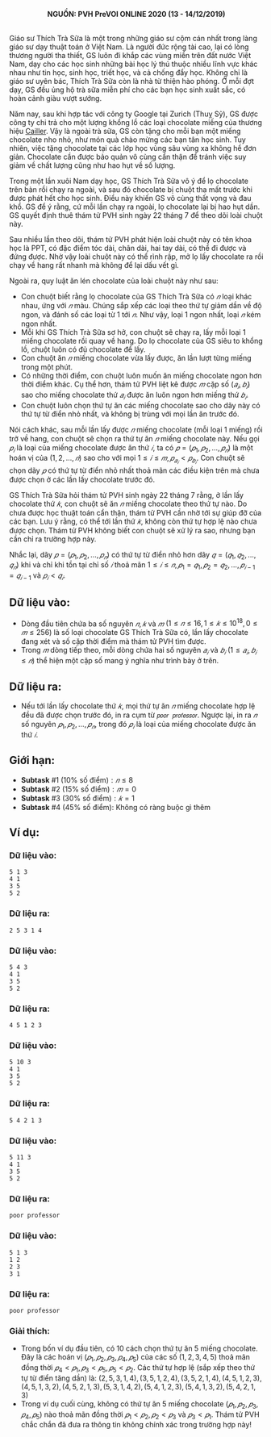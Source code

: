 **<center>NGUỒN: PVH PreVOI ONLINE 2020 (13 - 14/12/2019)</center>**
<br>

Giáo sư Thích Trà Sữa là một trong những giáo sư cộm cán nhất trong làng giáo sư dạy thuật toán ở Việt Nam. Là người đức rộng tài cao, lại có lòng thương người tha thiết, GS luôn đi khắp các vùng miền trên đất nước Việt Nam, dạy cho các học sinh những bài học lý thú thuộc nhiều lĩnh vực khác nhau như tin học, sinh học, triết học, và cả chống đẩy học. Không chỉ là giáo sư uyên bác, Thích Trà Sữa còn là nhà từ thiện hào phóng. Ở mỗi đợt dạy, GS đều ủng hộ trà sữa miễn phí cho các bạn học sinh xuất sắc, có hoàn cảnh giàu vượt sướng.

Năm nay, sau khi hợp tác với công ty Google tại Zurich (Thuỵ Sỹ), GS được công ty chi trả cho một lượng khổng lồ các loại chocolate miếng của thương hiệu [Cailler](https://www.cailler.ch/en). Vậy là ngoài trà sữa, GS còn tặng cho mỗi bạn một miếng chocolate nho nhỏ, như món quà chào mừng các bạn tân học sinh. Tuy nhiên, việc tặng chocolate tại các lớp học vùng sâu vùng xa không hề đơn giản. Chocolate cần được bảo quản vô cùng cẩn thận để tránh việc suy giảm về chất lượng cũng như hao hụt về số lượng.

Trong một lần xuôi Nam dạy học, GS Thích Trà Sữa vô ý để lọ chocolate trên bàn rồi chạy ra ngoài, và sau đó chocolate bị chuột tha mất trước khi được phát hết cho học sinh. Điều này khiến GS vô cùng thất vọng và đau khổ. GS để ý rằng, cứ mỗi lần chạy ra ngoài, lọ chocolate lại bị hao hụt dần. GS quyết định thuê thám tử PVH sinh ngày $22$ tháng $7$ để theo dõi loài 
chuột này.

Sau nhiều lần theo dõi, thám tử PVH phát hiện loài chuột này có tên khoa học là PPT, có đặc điểm tóc dài, chân dài, hai tay dài, có thể đi được và đứng được. Nhờ vậy loài chuột này có thể rình rập, mở lọ lấy chocolate ra rồi chạy về hang rất nhanh mà không để lại dấu vết gì.

Ngoài ra, quy luật ăn lén chocolate của loài chuột này như sau:
- Con chuột biết rằng lọ chocolate của GS Thích Trà Sữa có $𝑛$ loại khác nhau, ứng với $𝑛$ màu. Chúng sắp xếp các loại theo thứ tự giảm dần về độ ngon, và đánh số các loại từ $1$ tới $𝑛$. Như vậy, loại $1$ ngon nhất, loại $𝑛$ kém ngon nhất.
- Mỗi khi GS Thích Trà Sữa sơ hở, con chuột sẽ chạy ra, lấy mỗi loại $1$ miếng chocolate rồi quay về hang. Do lọ chocolate của GS siêu to khổng lồ, chuột luôn có đủ chocolate để lấy.
- Con chuột ăn $𝑛$ miếng chocolate vừa lấy được, ăn lần lượt từng miếng trong một phút.
- Có những thời điểm, con chuột luôn muốn ăn miếng chocolate ngon hơn thời điểm khác. Cụ thể hơn, thám tử PVH liệt kê được $𝑚$ cặp số $(𝑎_𝑖, 𝑏_𝑖)$ sao cho miếng chocolate thứ $𝑎_𝑖$ được ăn luôn ngon hơn miếng thứ $𝑏_𝑖$.
- Con chuột luôn chọn thứ tự ăn các miếng chocolate sao cho dãy này có thứ tự từ điển nhỏ nhất, và không bị trùng với mọi lần ăn trước đó.

Nói cách khác, sau mỗi lần lấy được $𝑛$ miếng chocolate (mỗi loại $1$ miếng) rồi trở về hang, con chuột sẽ chọn ra thứ tự ăn $𝑛$ miếng chocolate này. Nếu gọi $𝑝_𝑖$ là loại của miếng chocolate được ăn thứ $𝑖$, ta có $𝑝 = (𝑝_1, 𝑝_2, … , 𝑝_𝑛)$ là một hoán vị của $(1, 2, … , 𝑛)$ sao cho với mọi $1 ≤ 𝑖 ≤ 𝑚, 𝑝_{𝑎_𝑖} < 𝑝_{𝑏_𝑖}$. Con chuột sẽ chọn dãy $𝑝$ có thứ tự từ điển nhỏ nhất thoả mãn các điều kiện trên mà chưa được chọn ở các lần lấy chocolate trước đó.

GS Thích Trà Sữa hỏi thám tử PVH sinh ngày $22$ tháng $7$ rằng, ở lần lấy chocolate thứ $𝑘$, con chuột sẽ ăn $𝑛$ miếng chocolate theo thứ tự nào. Do chưa được học thuật toán cẩn thận, thám tử PVH cần nhờ tới sự giúp đỡ của các bạn. Lưu ý rằng, có thể tới lần thứ $𝑘$, không còn thứ tự hợp lệ nào chưa được chọn. Thám tử PVH không biết con chuột sẽ xử lý ra sao, nhưng bạn cần chỉ ra trường hợp này.

Nhắc lại, dãy $𝑝 = (𝑝_1, 𝑝_2, … , 𝑝_𝑛)$ có thứ tự từ điển nhỏ hơn dãy $𝑞 = (𝑞_1, 𝑞_2, … , 𝑞_𝑛)$ khi và chỉ khi tồn tại chỉ số $𝑖$ thoả mãn $1 ≤ 𝑖 ≤ 𝑛, 𝑝_1 = 𝑞_1, 𝑝_2 = 𝑞_2, … , 𝑝_{𝑖−1} = 𝑞_{𝑖−1}$ và $𝑝_𝑖 < 𝑞_𝑖$.

## Dữ liệu vào:
- Dòng đầu tiên chứa ba số nguyên $𝑛, 𝑘$ và $𝑚$ $(1 ≤ 𝑛 ≤ 16, 1 ≤ 𝑘 ≤ 10^{18}, 0 ≤ 𝑚 ≤ 256)$ là số loại chocolate GS Thích Trà Sữa có, lần lấy chocolate đang xét và số cặp thời điểm mà thám tử PVH tìm được.
- Trong $𝑚$ dòng tiếp theo, mỗi dòng chứa hai số nguyên $𝑎_𝑖$ và $𝑏_𝑖$ $(1 ≤ 𝑎_𝑖, 𝑏_𝑖 ≤ 𝑛)$ thể hiện một cặp số mang ý nghĩa như trình bày ở trên.

## Dữ liệu ra:
- Nếu tới lần lấy chocolate thứ $𝑘$, mọi thứ tự ăn $𝑛$ miếng chocolate hợp lệ đều đã được chọn trước đó, in ra cụm từ `𝑝𝑜𝑜𝑟⁡ 𝑝𝑟𝑜𝑓𝑒𝑠𝑠𝑜𝑟`. Ngược lại, in ra $𝑛$ số nguyên $𝑝_1, 𝑝_2, … , 𝑝_𝑛$, trong đó $𝑝_𝑖$ là loại của miếng chocolate được ăn thứ $𝑖$.

## Giới hạn:
- **Subtask** $\#1$ $(10\% \text{ số điểm}): 𝑛 ≤ 8$
- **Subtask** $\#2$ $(15\% \text{ số điểm}): 𝑚 = 0$
- **Subtask** $\#3$ $(30\% \text{ số điểm}): 𝑘 = 1$
- **Subtask** $\#4$ $(45\% \text{ số điểm}):$ Không có ràng buộc gì thêm

## Ví dụ:
### Dữ liệu vào:
```
5 1 3
4 1
3 5
5 2
```

### Dữ liệu ra:
```
2 5 3 1 4
```

### Dữ liệu vào:
```
5 4 3
4 1
3 5
5 2
```

### Dữ liệu ra:
```
4 5 1 2 3
```

### Dữ liệu vào:
```
5 10 3
4 1
3 5
5 2
```

### Dữ liệu ra:
```
5 4 2 1 3
```

### Dữ liệu vào:
```
5 11 3
4 1
3 5
5 2
```

### Dữ liệu ra:
```
poor professor
```

### Dữ liệu vào:
```
5 1 3
1 2
2 3
3 1
```

### Dữ liệu ra:
```
poor professor
```
### Giải thích:
- Trong bốn ví dụ đầu tiên, có $10$ cách chọn thứ tự ăn $5$ miếng chocolate. Đây là các hoán vị $(𝑝_1, 𝑝_2, 𝑝_3, 𝑝_4, 𝑝_5)$ của các số $(1, 2, 3, 4, 5)$ thoả mãn đồng thời $𝑝_4 < 𝑝_1, 𝑝_3 < 𝑝_5, 𝑝_5 < 𝑝_2$. Các thứ tự hợp lệ (sắp xếp theo thứ tự từ điển tăng dần) là: $(2, 5, 3, 1, 4), (3, 5, 1, 2, 4), (3, 5, 2, 1, 4), (4, 5, 1, 2, 3), (4, 5, 1, 3, 2), (4, 5, 2, 1, 3), (5, 3, 1, 4, 2), (5, 4, 1, 2, 3), (5, 4, 1, 3, 2), (5, 4, 2, 1, 3)$
- Trong ví dụ cuối cùng, không có thứ tự ăn $5$ miếng chocolate $(𝑝_1, 𝑝_2, 𝑝_3, 𝑝_4, 𝑝_5)$ nào thoả mãn đồng thời $𝑝_1 < 𝑝_2, 𝑝_2 < 𝑝_3$ và $𝑝_3 < 𝑝_1$. Thám tử PVH chắc chắn đã đưa ra thông tin không chính xác trong trường hợp này!